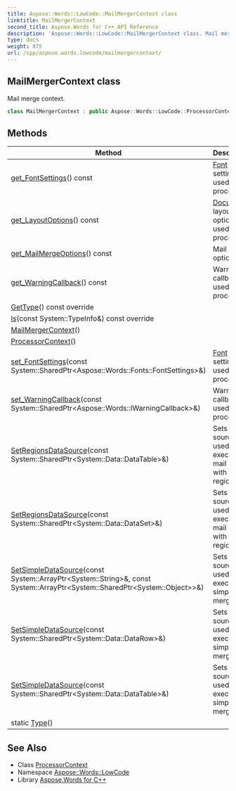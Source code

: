 ```yaml
---
title: Aspose::Words::LowCode::MailMergerContext class
linktitle: MailMergerContext
second_title: Aspose.Words for C++ API Reference
description: 'Aspose::Words::LowCode::MailMergerContext class. Mail merge context in C++.'
type: docs
weight: 875
url: /cpp/aspose.words.lowcode/mailmergercontext/
---
```

## MailMergerContext class


Mail merge context.

```cpp
class MailMergerContext : public Aspose::Words::LowCode::ProcessorContext
```

## Methods

| Method | Description |
| --- | --- |
| [get_FontSettings](../processorcontext/get_fontsettings/)() const | [Font](../../aspose.words/font/) settings used by the processor. |
| [get_LayoutOptions](../processorcontext/get_layoutoptions/)() const | [Document](../../aspose.words/document/) layout options used by the processor. |
| [get_MailMergeOptions](./get_mailmergeoptions/)() const | Mail merge options. |
| [get_WarningCallback](../processorcontext/get_warningcallback/)() const | Warning callback used by the processor. |
| [GetType](./gettype/)() const override |  |
| [Is](./is/)(const System::TypeInfo\&) const override |  |
| [MailMergerContext](./mailmergercontext/)() |  |
| [ProcessorContext](../processorcontext/processorcontext/)() |  |
| [set_FontSettings](../processorcontext/set_fontsettings/)(const System::SharedPtr\<Aspose::Words::Fonts::FontSettings\>\&) | [Font](../../aspose.words/font/) settings used by the processor. |
| [set_WarningCallback](../processorcontext/set_warningcallback/)(const System::SharedPtr\<Aspose::Words::IWarningCallback\>\&) | Warning callback used by the processor. |
| [SetRegionsDataSource](./setregionsdatasource/)(const System::SharedPtr\<System::Data::DataTable\>\&) | Sets data source used to execute mail merge with regions. |
| [SetRegionsDataSource](./setregionsdatasource/)(const System::SharedPtr\<System::Data::DataSet\>\&) | Sets data source used to execute mail merge with regions. |
| [SetSimpleDataSource](./setsimpledatasource/)(const System::ArrayPtr\<System::String\>\&, const System::ArrayPtr\<System::SharedPtr\<System::Object\>\>\&) | Sets data source used to execute simple mail merge. |
| [SetSimpleDataSource](./setsimpledatasource/)(const System::SharedPtr\<System::Data::DataRow\>\&) | Sets data source used to execute simple mail merge. |
| [SetSimpleDataSource](./setsimpledatasource/)(const System::SharedPtr\<System::Data::DataTable\>\&) | Sets data source used to execute simple mail merge. |
| static [Type](./type/)() |  |
## See Also

* Class [ProcessorContext](../processorcontext/)
* Namespace [Aspose::Words::LowCode](../)
* Library [Aspose.Words for C++](../../)
